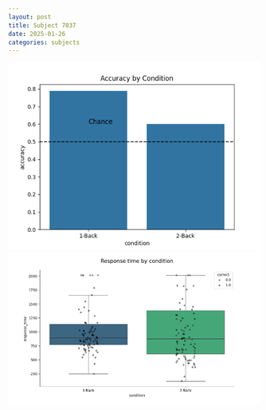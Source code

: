 ```yaml
---
layout: post
title: Subject 7037
date: 2025-01-26
categories: subjects
---
```


![](data/7037/run-9/7037_ATS_acc.png)
![](data/7037/run-9/7037_ATS_rt.png)
